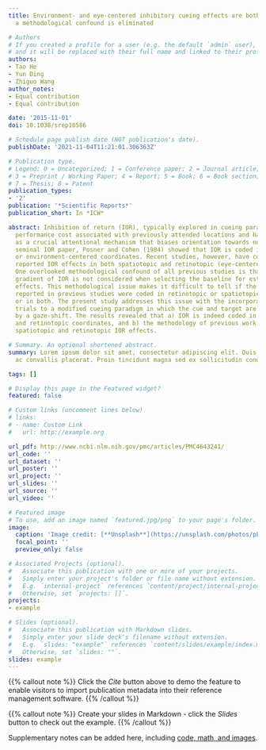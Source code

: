 ```yaml
---
title: Environment- and eye-centered inhibitory cueing effects are both observed after
  a methodological confound is eliminated

# Authors
# If you created a profile for a user (e.g. the default `admin` user), write the username (folder name) here 
# and it will be replaced with their full name and linked to their profile.
authors:
- Tao He
- Yun Ding
- Zhiguo Wang
author_notes:
- Equal contribution
- Equal contribution

date: '2015-11-01'
doi: 10.1038/srep16586

# Schedule page publish date (NOT publication's date).
publishDate: '2021-11-04T11:21:01.306363Z'

# Publication type.
# Legend: 0 = Uncategorized; 1 = Conference paper; 2 = Journal article;
# 3 = Preprint / Working Paper; 4 = Report; 5 = Book; 6 = Book section;
# 7 = Thesis; 8 = Patent
publication_types:
- '2'
publication: '*Scientific Reports*'
publication_short: In *ICW*

abstract: Inhibition of return (IOR), typically explored in cueing paradigms, is a
  performance cost associated with previously attended locations and has been suggested
  as a crucial attentional mechanism that biases orientation towards novelty. In their
  seminal IOR paper, Posner and Cohen (1984) showed that IOR is coded in spatiotopic
  or environment-centered coordinates. Recent studies, however, have consistently
  reported IOR effects in both spatiotopic and retinotopic (eye-centered) coordinates.
  One overlooked methodological confound of all previous studies is that the spatial
  gradient of IOR is not considered when selecting the baseline for estimating IOR
  effects. This methodological issue makes it difficult to tell if the IOR effects
  reported in previous studies were coded in retinotopic or spatiotopic coordinates,
  or in both. The present study addresses this issue with the incorporation of no-cue
  trials to a modified cueing paradigm in which the cue and target are always intervened
  by a gaze-shift. The results revealed that a) IOR is indeed coded in both spatiotopic
  and retinotopic coordinates, and b) the methodology of previous work may have underestimated
  spatiotopic and retinotopic IOR effects.

# Summary. An optional shortened abstract.
summary: Lorem ipsum dolor sit amet, consectetur adipiscing elit. Duis posuere tellus
  ac convallis placerat. Proin tincidunt magna sed ex sollicitudin condimentum.

tags: []

# Display this page in the Featured widget?
featured: false

# Custom links (uncomment lines below)
# links:
# - name: Custom Link
#   url: http://example.org

url_pdf: http://www.ncbi.nlm.nih.gov/pmc/articles/PMC4643241/
url_code: ''
url_dataset: ''
url_poster: ''
url_project: ''
url_slides: ''
url_source: ''
url_video: ''

# Featured image
# To use, add an image named `featured.jpg/png` to your page's folder. 
image:
  caption: 'Image credit: [**Unsplash**](https://unsplash.com/photos/pLCdAaMFLTE)'
  focal_point: ''
  preview_only: false

# Associated Projects (optional).
#   Associate this publication with one or more of your projects.
#   Simply enter your project's folder or file name without extension.
#   E.g. `internal-project` references `content/project/internal-project/index.md`.
#   Otherwise, set `projects: []`.
projects:
- example

# Slides (optional).
#   Associate this publication with Markdown slides.
#   Simply enter your slide deck's filename without extension.
#   E.g. `slides: "example"` references `content/slides/example/index.md`.
#   Otherwise, set `slides: ""`.
slides: example
---
```


{{% callout note %}}
Click the *Cite* button above to demo the feature to enable visitors to import publication metadata into their reference management software.
{{% /callout %}}

{{% callout note %}}
Create your slides in Markdown - click the *Slides* button to check out the example.
{{% /callout %}}

Supplementary notes can be added here, including [code, math, and images](https://wowchemy.com/docs/writing-markdown-latex/).
